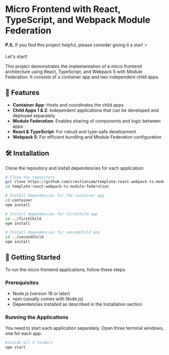 # Micro Frontend with React, TypeScript, and Webpack Module Federation

**P.S.** If you find this project helpful, please consider giving it a star! ⭐

Let's start!

This project demonstrates the implementation of a micro frontend architecture using React, TypeScript, and Webpack 5 with Module Federation. It consists of a container app and two independent child apps.

## 🚀 Features

- **Container App**: Hosts and coordinates the child apps
- **Child Apps 1 & 2**: Independent applications that can be developed and deployed separately
- **Module Federation**: Enables sharing of components and logic between apps
- **React & TypeScript**: For robust and type-safe development
- **Webpack 5**: For efficient bundling and Module Federation configuration

## 🛠 Installation

Clone the repository and install dependencies for each application:

```bash
# Clone the repository
git clone https://github.com/crestianiam/template-react-webpack-ts-module-federation
cd template-react-webpack-ts-module-federation

# Install dependencies for the container app
cd container
npm install

# Install dependencies for firstChild app
cd ../firstChild
npm install

# Install dependencies for secondChild app
cd ../secondChild
npm install

```
## 🚦 Getting Started

To run the micro frontend applications, follow these steps:

### Prerequisites

- Node.js (version 18 or later)
- npm (usually comes with Node.js)
- Dependencies installed as described in the Installation section

### Running the Applications

You need to start each application separately. Open three terminal windows, one for each app.
```bash
#inside all 3 folders
npm start
